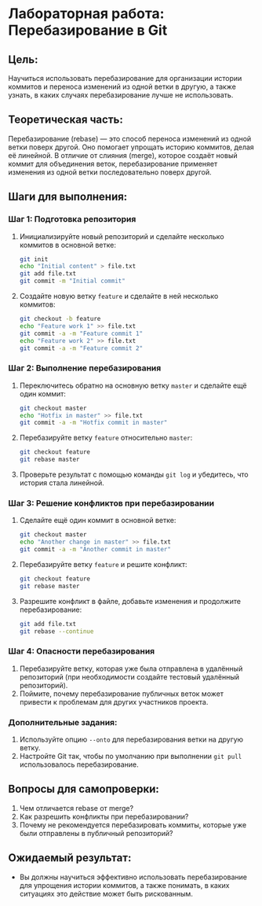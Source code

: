 # Лабораторная работа: Перебазирование в Git

## Цель:
Научиться использовать перебазирование для организации истории коммитов и переноса изменений из одной ветки в другую, а также узнать, в каких случаях перебазирование лучше не использовать.

## Теоретическая часть:
Перебазирование (rebase) — это способ переноса изменений из одной ветки поверх другой. Оно помогает упрощать историю коммитов, делая её линейной. В отличие от слияния (merge), которое создаёт новый коммит для объединения веток, перебазирование применяет изменения из одной ветки последовательно поверх другой.

## Шаги для выполнения:

### Шаг 1: Подготовка репозитория
1. Инициализируйте новый репозиторий и сделайте несколько коммитов в основной ветке:
   ```bash
   git init
   echo "Initial content" > file.txt
   git add file.txt
   git commit -m "Initial commit"
   ```

2. Создайте новую ветку `feature` и сделайте в ней несколько коммитов:
   ```bash
   git checkout -b feature
   echo "Feature work 1" >> file.txt
   git commit -a -m "Feature commit 1"
   echo "Feature work 2" >> file.txt
   git commit -a -m "Feature commit 2"
   ```

### Шаг 2: Выполнение перебазирования
1. Переключитесь обратно на основную ветку `master` и сделайте ещё один коммит:
   ```bash
   git checkout master
   echo "Hotfix in master" >> file.txt
   git commit -a -m "Hotfix commit in master"
   ```

2. Перебазируйте ветку `feature` относительно `master`:
   ```bash
   git checkout feature
   git rebase master
   ```

3. Проверьте результат с помощью команды `git log` и убедитесь, что история стала линейной.

### Шаг 3: Решение конфликтов при перебазировании
1. Сделайте ещё один коммит в основной ветке:
   ```bash
   git checkout master
   echo "Another change in master" >> file.txt
   git commit -a -m "Another commit in master"
   ```

2. Перебазируйте ветку `feature` и решите конфликт:
   ```bash
   git checkout feature
   git rebase master
   ```

3. Разрешите конфликт в файле, добавьте изменения и продолжите перебазирование:
   ```bash
   git add file.txt
   git rebase --continue
   ```

### Шаг 4: Опасности перебазирования
1. Перебазируйте ветку, которая уже была отправлена в удалённый репозиторий (при необходимости создайте тестовый удалённый репозиторий).
2. Поймите, почему перебазирование публичных веток может привести к проблемам для других участников проекта.

### Дополнительные задания:
1. Используйте опцию `--onto` для перебазирования ветки на другую ветку.
2. Настройте Git так, чтобы по умолчанию при выполнении `git pull` использовалось перебазирование.

## Вопросы для самопроверки:
1. Чем отличается rebase от merge?
2. Как разрешить конфликты при перебазировании?
3. Почему не рекомендуется перебазировать коммиты, которые уже были отправлены в публичный репозиторий?

## Ожидаемый результат:
- Вы должны научиться эффективно использовать перебазирование для упрощения истории коммитов, а также понимать, в каких ситуациях это действие может быть рискованным.
